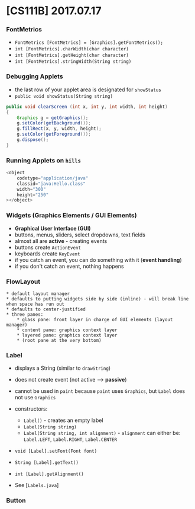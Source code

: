 # [CS111B] 2017.07.17

### FontMetrics

* `FontMetrics [FontMetrics] = [Graphics].getFontMetrics();`
* `int [FontMetrics].charWidth(char character)`
* `int [FontMetrics].getHeight(char character)`
* `int [FontMetrics].stringWidth(String string)`

### Debugging Applets

* the last row of your applet area is designated for `showStatus`
* `public void showStatus(String string)`

```java
public void clearScreen (int x, int y, int width, int height)
{
    Graphics g = getGraphics();
    g.setColor(getBackground());
    g.fillRect(x, y, width, height);
    g.setColor(getForeground());
    g.dispose();
}
```

### Running Applets on `hills`

```java
<object
    codetype="application/java"
    classid="java:Hello.class"
    width="300"
    height="250"
></object>
```

### Widgets (Graphics Elements / GUI Elements)

* **Graphical User Interface (GUI)**
* buttons, menus, sliders, select dropdowns, text fields
* almost all are **active** - creating events
* buttons create `ActionEvent`
* keyboards create `KeyEvent`
* if you catch an event, you can do something with it (**event handling**)
* if you don't catch an event, nothing happens

### FlowLayout
    * default layout manager
    * defaults to putting widgets side by side (inline) - will break line when space has run out
    * defaults to center-justified
    * three panes:
        * glass pane: front layer in charge of GUI elements (layout manager)
        * content pane: graphics context layer
        * layered pane: graphics context layer
        * (root pane at the very bottom)

### Label

* displays a String (similar to `drawString`)
* does not create event (not active --> **passive**)
* cannot be used in `paint` because `paint` uses `Graphics`, but `Label` does not use `Graphics`
* constructors:
    * `Label()` - creates an empty label
    * `Label(String string)`
    * `Label(String string, int alignment)` - `alignment` can either be: `Label.LEFT`, `Label.RIGHT`, `Label.CENTER`
* `void [Label].setFont(Font font)`
* `String [Label].getText()`
* `int [Label].getAlignment()`

* See [`Labels.java`]

### Button
